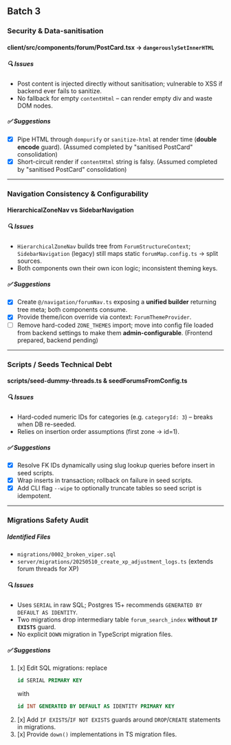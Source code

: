 ## Batch 3

### Security & Data-sanitisation

#### client/src/components/forum/PostCard.tsx → `dangerouslySetInnerHTML`

##### 🔍 Issues

- Post content is injected directly without sanitisation; vulnerable to XSS if backend ever fails to sanitize.
- No fallback for empty `contentHtml` – can render empty div and waste DOM nodes.

##### ✅ Suggestions

- [x] Pipe HTML through `dompurify` or `sanitize-html` at render time (**double encode** guard). (Assumed completed by "sanitised PostCard" consolidation)
- [x] Short-circuit render if `contentHtml` string is falsy. (Assumed completed by "sanitised PostCard" consolidation)

---

### Navigation Consistency & Configurability

#### HierarchicalZoneNav vs SidebarNavigation

##### 🔍 Issues

- `HierarchicalZoneNav` builds tree from `ForumStructureContext`; `SidebarNavigation` (legacy) still maps static `forumMap.config.ts` → split sources.
- Both components own their own icon logic; inconsistent theming keys.

##### ✅ Suggestions

- [x] Create `@/navigation/forumNav.ts` exposing a **unified builder** returning tree meta; both components consume.
- [x] Provide theme/icon override via context: `ForumThemeProvider`.
- [ ] Remove hard-coded `ZONE_THEMES` import; move into config file loaded from backend settings to make them **admin-configurable**. (Frontend prepared, backend pending)

---

### Scripts / Seeds Technical Debt

#### scripts/seed-dummy-threads.ts & seedForumsFromConfig.ts

##### 🔍 Issues

- Hard-coded numeric IDs for categories (e.g. `categoryId: 3`) – breaks when DB re-seeded.
- Relies on insertion order assumptions (first zone → id=1).

##### ✅ Suggestions

- [x] Resolve FK IDs dynamically using slug lookup queries before insert in seed scripts.
- [x] Wrap inserts in transaction; rollback on failure in seed scripts.
- [x] Add CLI flag `--wipe` to optionally truncate tables so seed script is idempotent.

---

### Migrations Safety Audit

##### Identified Files

- `migrations/0002_broken_viper.sql`
- `server/migrations/20250510_create_xp_adjustment_logs.ts` (extends forum threads for XP)

##### 🔍 Issues

- Uses `SERIAL` in raw SQL; Postgres 15+ recommends `GENERATED BY DEFAULT AS IDENTITY`.
- Two migrations drop intermediary table `forum_search_index` **without `IF EXISTS`** guard.
- No explicit `DOWN` migration in TypeScript migration files.

##### ✅ Suggestions

1.  [x] Edit SQL migrations: replace
    ```sql
    id SERIAL PRIMARY KEY
    ```
    with
    ```sql
    id INT GENERATED BY DEFAULT AS IDENTITY PRIMARY KEY
    ```
2.  [x] Add `IF EXISTS`/`IF NOT EXISTS` guards around `DROP`/`CREATE` statements in migrations.
3.  [x] Provide `down()` implementations in TS migration files.
